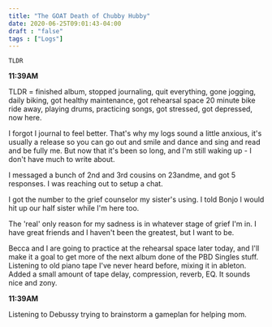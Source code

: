 ```yaml
---
title: "The GOAT Death of Chubby Hubby"
date: 2020-06-25T09:01:43-04:00
draft : "false"
tags : ["Logs"]
---
```

```
TLDR
```

<!--more-->

**11:39AM**

TLDR = finished album, stopped journaling, quit everything, gone jogging, daily biking, got healthy maintenance, got rehearsal space 20 minute bike ride away, playing drums, practicing songs, got stressed, got depressed, now here.

I forgot I journal to feel better. That's why my logs sound a little anxious, it's usually a release so you can go out and smile and dance and sing and read and be fully me. But now that it's been so long, and I'm still waking up - I don't have much to write about.

I messaged a bunch of 2nd and 3rd cousins on 23andme, and got 5 responses. I was reaching out to setup a chat.

I got the number to the grief counselor my sister's using. I told Bonjo I would hit up our half sister while I'm here too.

The 'real' only reason for my sadness is in whatever stage of grief I'm in. I have great friends and I haven't been the greatest, but I want to be.

Becca and I are going to practice at the rehearsal space later today, and I'll make it a goal to get more of the next album done of the PBD Singles stuff. Listening to old piano tape I've never heard before, mixing it in ableton. Added a small amount of tape delay, compression, reverb, EQ. It sounds nice and zony.


**11:39AM**  

Listening to Debussy trying to brainstorm a gameplan for helping mom.

<!--

| Dailies        | Questions           | Answers  |
| ------------- |:-------------:| -----:|
| Read()      | *What did you read?* | X |
| Write()      | *What did you write?*      |   X |
| Create() | *What did you make?*      |    X |
| Exercise() | *Dance workout (or otherwise?)*      |    X |
| Audio() | *You recorded what:*      |    X |
| Video() | *You filmed what:*      |    X |
| Finish() | *You bounced what track:*      |    X |
| Live() | *You sang what live:*      |    X |
| Finish2() | *You made what visuals*      |    X |
| Phone() | *You called who:*      |    X |
| Share() | *Uploaded what to archive:*      |    X |
| PBD() | *You did what for PBD?*      |    X |
| Web() | *You did what to POLIW.AT?*      |    X |
| Love&Legacy() | *You did what for friends/fam?*      |    X |
| God() | *You're grateful for what?*      |    X |
<sub>v1.0</sub>

 -->
